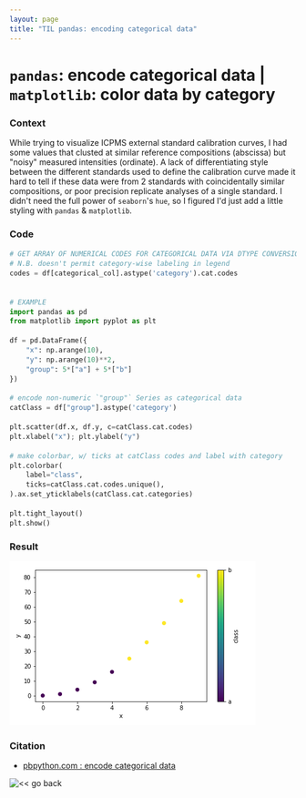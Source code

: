 ```yaml
---
layout: page
title: "TIL pandas: encoding categorical data"
---
```



# `pandas`: encode categorical data | `matplotlib`: color data by category


### Context
While trying to visualize ICPMS external standard calibration curves, I had 
some values that clusted at similar reference compositions (abscissa) but 
"noisy" measured intensities (ordinate). A lack of differentiating style 
between the different standards used to define the calibration curve made it 
hard to tell if these data were from 2 standards with coincidentally similar 
compositions, or poor precision replicate analyses of a single standard. I 
didn't need the full power of `seaborn`'s `hue`, so I figured I'd just add a 
little styling with `pandas` & `matplotlib`.


### Code
```python
# GET ARRAY OF NUMERICAL CODES FOR CATEGORICAL DATA VIA DTYPE CONVERSION
# N.B. doesn't permit category-wise labeling in legend
codes = df[categorical_col].astype('category').cat.codes


# EXAMPLE
import pandas as pd
from matplotlib import pyplot as plt

df = pd.DataFrame({
    "x": np.arange(10),
    "y": np.arange(10)**2,
    "group": 5*["a"] + 5*["b"]
})

# encode non-numeric `"group"` Series as categorical data
catClass = df["group"].astype('category')

plt.scatter(df.x, df.y, c=catClass.cat.codes)
plt.xlabel("x"); plt.ylabel("y")

# make colorbar, w/ ticks at catClass codes and label with category
plt.colorbar(
    label="class",
    ticks=catClass.cat.codes.unique(),
).ax.set_yticklabels(catClass.cat.categories)

plt.tight_layout()
plt.show()
```


### Result
![data colored by category](../../assets/python/mpl_color_categorical_data.png)


### Citation
- [pbpython.com : encode categorical data](https://pbpython.com/categorical-encoding.html)


![<< go back](..)
